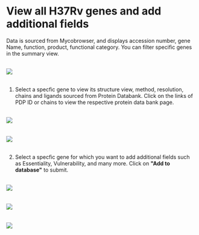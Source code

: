 # View all H37Rv genes and add additional fields

Data is sourced from Mycobrowser, and displays accession number, gene Name, function, product, functional category. You can filter specific genes in the summary view.

<br />
<img src="/daikon/img/UserGuide/Genes/GeneSummary.png" />
<br />
<br />

1. Select a specfic gene to view its structure view, method, resolution, chains and ligands sourced from Protein Databank. Click on the links of PDP ID or chains to view the respective protein data bank page.

<br />
<img src="/daikon/img/UserGuide/Genes/GeneOpenStructure.png" />
<br />
<br />

<br />
<img src="/daikon/img/UserGuide/Genes/GeneStructure.png" />
<br />
<br />

2. Select a specfic gene for which you want to add additional fields such as Essentiality, Vulnerability, and many more. Click on **"Add to database"** to submit.

<br />
<img src="/daikon/img/UserGuide/Genes/Essentiality.png" />
<br />
<br />

<br />
<img src="/daikon/img/UserGuide/Genes/Vulnerability.png" />
<br />
<br />

<br />
<img src="/daikon/img/UserGuide/Genes/AddEssentiality.png" />
<br />
<br />